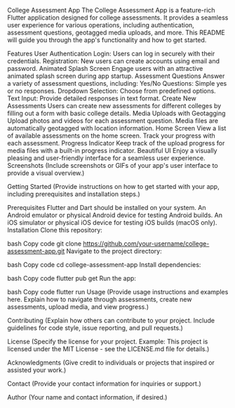 College Assessment App
The College Assessment App is a feature-rich Flutter application designed for college assessments. It provides a seamless user experience for various operations, including authentication, assessment questions, geotagged media uploads, and more. This README will guide you through the app's functionality and how to get started.

Features
User Authentication
Login: Users can log in securely with their credentials.
Registration: New users can create accounts using email and password.
Animated Splash Screen
Engage users with an attractive animated splash screen during app startup.
Assessment Questions
Answer a variety of assessment questions, including:
Yes/No Questions: Simple yes or no responses.
Dropdown Selection: Choose from predefined options.
Text Input: Provide detailed responses in text format.
Create New Assessments
Users can create new assessments for different colleges by filling out a form with basic college details.
Media Uploads with Geotagging
Upload photos and videos for each assessment question.
Media files are automatically geotagged with location information.
Home Screen
View a list of available assessments on the home screen.
Track your progress with each assessment.
Progress Indicator
Keep track of the upload progress for media files with a built-in progress indicator.
Beautiful UI
Enjoy a visually pleasing and user-friendly interface for a seamless user experience.
Screenshots
(Include screenshots or GIFs of your app's user interface to provide a visual overview.)

Getting Started
(Provide instructions on how to get started with your app, including prerequisites and installation steps.)

Prerequisites
Flutter and Dart should be installed on your system.
An Android emulator or physical Android device for testing Android builds.
An iOS simulator or physical iOS device for testing iOS builds (macOS only).
Installation
Clone this repository:

bash
Copy code
git clone https://github.com/your-username/college-assessment-app.git
Navigate to the project directory:

bash
Copy code
cd college-assessment-app
Install dependencies:

bash
Copy code
flutter pub get
Run the app:

bash
Copy code
flutter run
Usage
(Provide usage instructions and examples here. Explain how to navigate through assessments, create new assessments, upload media, and view progress.)

Contributing
(Explain how others can contribute to your project. Include guidelines for code style, issue reporting, and pull requests.)

License
(Specify the license for your project. Example: This project is licensed under the MIT License - see the LICENSE.md file for details.)

Acknowledgments
(Give credit to individuals or projects that inspired or assisted your work.)

Contact
(Provide your contact information for inquiries or support.)

Author
(Your name and contact information, if desired.)

